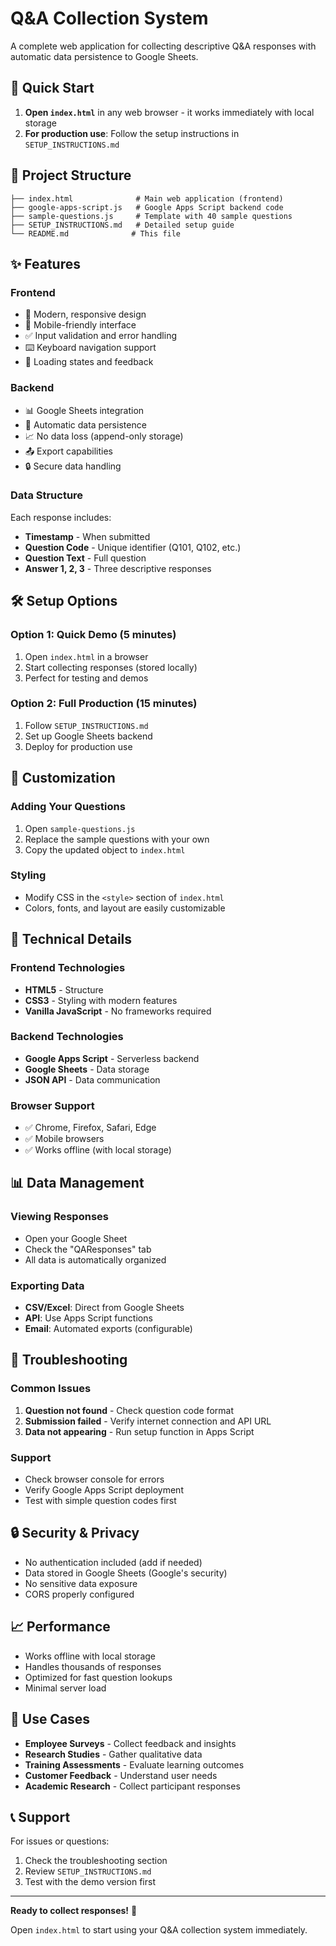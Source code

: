 # Q&A Collection System

A complete web application for collecting descriptive Q&A responses with automatic data persistence to Google Sheets.

## 🚀 Quick Start

1. **Open `index.html`** in any web browser - it works immediately with local storage
2. **For production use**: Follow the setup instructions in `SETUP_INSTRUCTIONS.md`

## 📁 Project Structure

```
├── index.html              # Main web application (frontend)
├── google-apps-script.js   # Google Apps Script backend code
├── sample-questions.js     # Template with 40 sample questions
├── SETUP_INSTRUCTIONS.md   # Detailed setup guide
└── README.md              # This file
```

## ✨ Features

### Frontend
- 🎨 Modern, responsive design
- 📱 Mobile-friendly interface
- ✅ Input validation and error handling
- ⌨️ Keyboard navigation support
- 🔄 Loading states and feedback

### Backend
- 📊 Google Sheets integration
- 💾 Automatic data persistence
- 📈 No data loss (append-only storage)
- 📤 Export capabilities
- 🔒 Secure data handling

### Data Structure
Each response includes:
- **Timestamp** - When submitted
- **Question Code** - Unique identifier (Q101, Q102, etc.)
- **Question Text** - Full question
- **Answer 1, 2, 3** - Three descriptive responses

## 🛠️ Setup Options

### Option 1: Quick Demo (5 minutes)
1. Open `index.html` in a browser
2. Start collecting responses (stored locally)
3. Perfect for testing and demos

### Option 2: Full Production (15 minutes)
1. Follow `SETUP_INSTRUCTIONS.md`
2. Set up Google Sheets backend
3. Deploy for production use

## 📝 Customization

### Adding Your Questions
1. Open `sample-questions.js`
2. Replace the sample questions with your own
3. Copy the updated object to `index.html`

### Styling
- Modify CSS in the `<style>` section of `index.html`
- Colors, fonts, and layout are easily customizable

## 🔧 Technical Details

### Frontend Technologies
- **HTML5** - Structure
- **CSS3** - Styling with modern features
- **Vanilla JavaScript** - No frameworks required

### Backend Technologies
- **Google Apps Script** - Serverless backend
- **Google Sheets** - Data storage
- **JSON API** - Data communication

### Browser Support
- ✅ Chrome, Firefox, Safari, Edge
- ✅ Mobile browsers
- ✅ Works offline (with local storage)

## 📊 Data Management

### Viewing Responses
- Open your Google Sheet
- Check the "QAResponses" tab
- All data is automatically organized

### Exporting Data
- **CSV/Excel**: Direct from Google Sheets
- **API**: Use Apps Script functions
- **Email**: Automated exports (configurable)

## 🚨 Troubleshooting

### Common Issues
1. **Question not found** - Check question code format
2. **Submission failed** - Verify internet connection and API URL
3. **Data not appearing** - Run setup function in Apps Script

### Support
- Check browser console for errors
- Verify Google Apps Script deployment
- Test with simple question codes first

## 🔒 Security & Privacy

- No authentication included (add if needed)
- Data stored in Google Sheets (Google's security)
- No sensitive data exposure
- CORS properly configured

## 📈 Performance

- Works offline with local storage
- Handles thousands of responses
- Optimized for fast question lookups
- Minimal server load

## 🎯 Use Cases

- **Employee Surveys** - Collect feedback and insights
- **Research Studies** - Gather qualitative data
- **Training Assessments** - Evaluate learning outcomes
- **Customer Feedback** - Understand user needs
- **Academic Research** - Collect participant responses

## 📞 Support

For issues or questions:
1. Check the troubleshooting section
2. Review `SETUP_INSTRUCTIONS.md`
3. Test with the demo version first

---

**Ready to collect responses!** 🎉

Open `index.html` to start using your Q&A collection system immediately.
